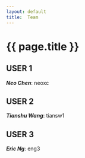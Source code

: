 ```yaml
---
layout: default
title:  Team
---
```


# {{ page.title }}


## USER 1
***Neo Chen***: neoxc

## USER 2
***Tianshu Wang***: tiansw1

## USER 3
***Eric Ng***: eng3
